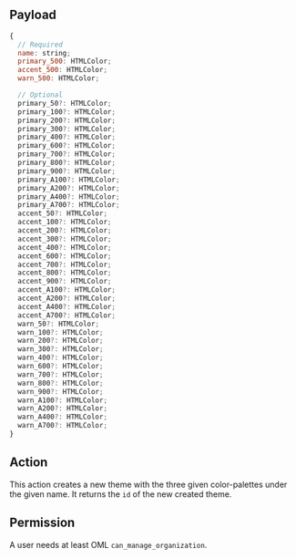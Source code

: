 ## Payload

```js
{
  // Required
  name: string;
  primary_500: HTMLColor;
  accent_500: HTMLColor;
  warn_500: HTMLColor;

  // Optional
  primary_50?: HTMLColor;
  primary_100?: HTMLColor;
  primary_200?: HTMLColor;
  primary_300?: HTMLColor;
  primary_400?: HTMLColor;
  primary_600?: HTMLColor;
  primary_700?: HTMLColor;
  primary_800?: HTMLColor;
  primary_900?: HTMLColor;
  primary_A100?: HTMLColor;
  primary_A200?: HTMLColor;
  primary_A400?: HTMLColor;
  primary_A700?: HTMLColor;
  accent_50?: HTMLColor;
  accent_100?: HTMLColor;
  accent_200?: HTMLColor;
  accent_300?: HTMLColor;
  accent_400?: HTMLColor;
  accent_600?: HTMLColor;
  accent_700?: HTMLColor;
  accent_800?: HTMLColor;
  accent_900?: HTMLColor;
  accent_A100?: HTMLColor;
  accent_A200?: HTMLColor;
  accent_A400?: HTMLColor;
  accent_A700?: HTMLColor;
  warn_50?: HTMLColor;
  warn_100?: HTMLColor;
  warn_200?: HTMLColor;
  warn_300?: HTMLColor;
  warn_400?: HTMLColor;
  warn_600?: HTMLColor;
  warn_700?: HTMLColor;
  warn_800?: HTMLColor;
  warn_900?: HTMLColor;
  warn_A100?: HTMLColor;
  warn_A200?: HTMLColor;
  warn_A400?: HTMLColor;
  warn_A700?: HTMLColor;  
}
```

## Action

This action creates a new theme with the three given color-palettes under the given name. It returns the `id` of the new created theme.

## Permission

A user needs at least OML `can_manage_organization`.
